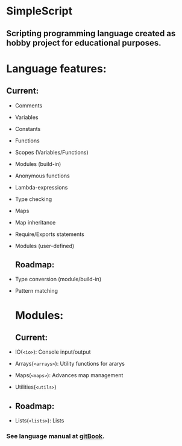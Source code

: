# SimpleScript

## Scripting programming language created as hobby project for educational purposes.

# Language features:

## Current:

* Comments
* Variables
* Constants
* Functions
* Scopes \(Variables/Functions\)
* Modules \(build-in\)
* Anonymous functions
* Lambda-expressions
* Type checking
* Maps
* Map inheritance
* Require/Exports statements
* Modules \(user-defined\)
  ## Roadmap:
* Type conversion \(module/build-in\)
* Pattern matching

  # Modules:

  ## Current:

* IO\(`<io>`\): Console input/output

* Arrays\(`<arrays>`\): Utility functions for ararys

* Maps\(`<maps>`\): Advances map management
* Utilities\(`<utils>`\)
* ## Roadmap:
* Lists\(`<lists>`\): Lists

### See language manual at [gitBook](https://www.gitbook.com/book/4erem6a/simplescript-manual).



